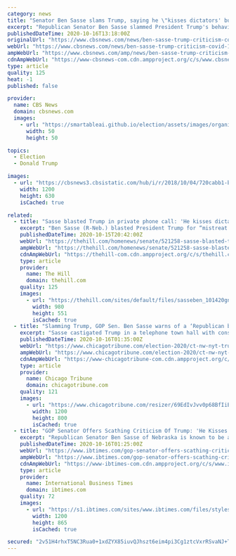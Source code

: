 ```yaml
---
category: news
title: "Senator Ben Sasse slams Trump, saying he \"kisses dictators' butts\""
excerpt: "Republican Senator Ben Sasse slammed President Trump's behavior in a town hall with constituents this week, saying that he \"kisses dictators' butts,\" mishandled the coronavirus pandemic and spends \"like a drunken sailor."
publishedDateTime: 2020-10-16T13:18:00Z
originalUrl: "https://www.cbsnews.com/news/ben-sasse-trump-criticism-covid-19-response-dictators/?ftag=CNM-00-10aab7e"
webUrl: "https://www.cbsnews.com/news/ben-sasse-trump-criticism-covid-19-response-dictators/?ftag=CNM-00-10aab7e"
ampWebUrl: "https://www.cbsnews.com/amp/news/ben-sasse-trump-criticism-covid-19-response-dictators/"
cdnAmpWebUrl: "https://www-cbsnews-com.cdn.ampproject.org/c/s/www.cbsnews.com/amp/news/ben-sasse-trump-criticism-covid-19-response-dictators/"
type: article
quality: 125
heat: -1
published: false

provider:
  name: CBS News
  domain: cbsnews.com
  images:
    - url: "https://smartableai.github.io/election/assets/images/organizations/cbsnews.com-50x50.jpg"
      width: 50
      height: 50

topics:
  - Election
  - Donald Trump

images:
  - url: "https://cbsnews3.cbsistatic.com/hub/i/r/2018/10/04/720cabb1-b437-40ca-94ec-bedc381d040c/thumbnail/1200x630/e39773bdb1367071270db1159c91b30e/rts236fi.jpg"
    width: 1200
    height: 630
    isCached: true

related:
  - title: "Sasse blasted Trump in private phone call: 'He kisses dictators' butts'"
    excerpt: "Ben Sasse (R-Neb.) blasted President Trump for “mistreat [ing] women,” “kiss [ing] dictators’ butts” and mocking evangelicals in private in a recording obtained by the Washington Examiner. In what appears to be a private call with constituents,"
    publishedDateTime: 2020-10-15T20:42:00Z
    webUrl: "https://thehill.com/homenews/senate/521258-sasse-blasted-trump-in-private-phone-call-he-kisses-dictators-butts"
    ampWebUrl: "https://thehill.com/homenews/senate/521258-sasse-blasted-trump-in-private-phone-call-he-kisses-dictators-butts?amp"
    cdnAmpWebUrl: "https://thehill-com.cdn.ampproject.org/c/s/thehill.com/homenews/senate/521258-sasse-blasted-trump-in-private-phone-call-he-kisses-dictators-butts?amp"
    type: article
    provider:
      name: The Hill
      domain: thehill.com
    quality: 125
    images:
      - url: "https://thehill.com/sites/default/files/sasseben_101420gn_lead.jpg"
        width: 980
        height: 551
        isCached: true
  - title: "Slamming Trump, GOP Sen. Ben Sasse warns of a ‘Republican bloodbath’ in Senate"
    excerpt: "Sasse castigated Trump in a telephone town hall with constituents, accusing the president of bungling the response to the coronavirus pandemic and cozying up to dictators and white supremacists."
    publishedDateTime: 2020-10-16T01:35:00Z
    webUrl: "https://www.chicagotribune.com/election-2020/ct-nw-nyt-trump-sasse-gop-senate-20201016-4pstdkau2rgyhpdc7izzk6cyqm-story.html"
    ampWebUrl: "https://www.chicagotribune.com/election-2020/ct-nw-nyt-trump-sasse-gop-senate-20201016-4pstdkau2rgyhpdc7izzk6cyqm-story.html?outputType=amp"
    cdnAmpWebUrl: "https://www-chicagotribune-com.cdn.ampproject.org/c/s/www.chicagotribune.com/election-2020/ct-nw-nyt-trump-sasse-gop-senate-20201016-4pstdkau2rgyhpdc7izzk6cyqm-story.html?outputType=amp"
    type: article
    provider:
      name: Chicago Tribune
      domain: chicagotribune.com
    quality: 121
    images:
      - url: "https://www.chicagotribune.com/resizer/69EdIvJvv0p68BfIiEb0dllEucw=/1200x0/top/cloudfront-us-east-1.images.arcpublishing.com/tronc/SRLLBLLK2BXASG7PRYHQ5FUA7I.jpg"
        width: 1200
        height: 800
        isCached: true
  - title: "GOP Senator Offers Scathing Criticism Of Trump: 'He Kisses Dictators' Butts'"
    excerpt: "Republican Senator Ben Sasse of Nebraska is known to be a periodic critic of the President. In 2016, he notably announced that he was neither campaigning nor voting for Trump."
    publishedDateTime: 2020-10-16T01:25:00Z
    webUrl: "https://www.ibtimes.com/gop-senator-offers-scathing-criticism-trump-he-kisses-dictators-butts-3062887"
    ampWebUrl: "https://www.ibtimes.com/gop-senator-offers-scathing-criticism-trump-he-kisses-dictators-butts-3062887?amp=1"
    cdnAmpWebUrl: "https://www-ibtimes-com.cdn.ampproject.org/c/s/www.ibtimes.com/gop-senator-offers-scathing-criticism-trump-he-kisses-dictators-butts-3062887?amp=1"
    type: article
    provider:
      name: International Business Times
      domain: ibtimes.com
    quality: 72
    images:
      - url: "https://s1.ibtimes.com/sites/www.ibtimes.com/files/styles/full/public/2016/05/14/ben-sasse.jpg"
        width: 1200
        height: 865
        isCached: true

secured: "2v51H4rhxT5NC3Rua0+1xdZYX85iuvQJhszt6eim4pi3Cg1ztcVxrRSvaNJ+TZZCKhiHct2HlWZJhMYTCG0pg61QstP2zWTSmsEr3eLXp/dDe9A2Wt1t951mVDDnmeUH/NYgbhO6rRPx0DZoYxzjwx1mD40kZwlkewhfyvjElXBg2XeS3kiaTEJEG5MCjJPsO9H51FxsY26DQg3fYEiNImMZEWRYUzTu6K2FnRfDyJpsaOm/AjmHF2JPs5Ysgr9QXWAOnabGoEqHs7K3eZ/XiYd74fdGmUB059ckuSxAKGXMOtiDm17HimDdIByu4uLunergIl4Oweo+Z/4IkjB/RGDbiwCNRyYnTNI3w6KTnWc=;wfS8AxaFbh1iGAf4dJc8Jw=="
---
```


